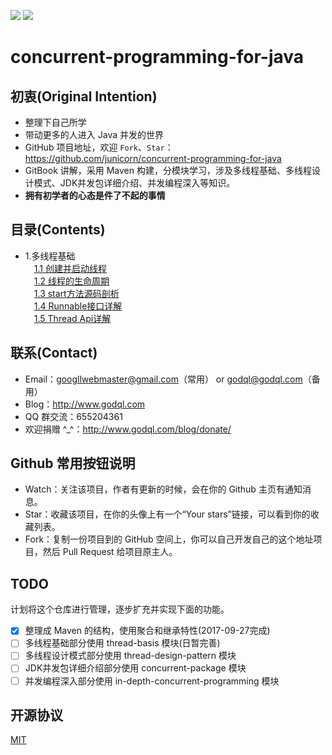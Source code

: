 [![](https://img.shields.io/badge/开源社区-junicorn-green.svg)](https://github.com/junicorn)
[![](https://img.shields.io/badge/license-MIT-000000.svg)](LICENSE)

# concurrent-programming-for-java

## 初衷(Original Intention)

- 整理下自己所学
- 带动更多的人进入 Java 并发的世界
- GitHub 项目地址，欢迎 `Fork`、`Star`：<https://github.com/junicorn/concurrent-programming-for-java>
- GitBook 讲解，采用 Maven 构建，分模块学习，涉及多线程基础、多线程设计模式、JDK并发包详细介绍、并发编程深入等知识。
- **拥有初学者的心态是件了不起的事情**

## 目录(Contents)

- 1.多线程基础  
   　<a href="https://dr-lester.gitbooks.io/concurrent-programming-for-java/content/headline/1.1chapter.html" target="_blank">1.1 创建并启动线程</a>  
   　<a href="https://dr-lester.gitbooks.io/concurrent-programming-for-java/content/headline/1.2chapter.html" target="_blank">1.2 线程的生命周期</a>  
   　<a href="https://dr-lester.gitbooks.io/concurrent-programming-for-java/content/headline/1.3chapter.html" target="_blank">1.3 start方法源码剖析</a>  
   　<a href="https://dr-lester.gitbooks.io/concurrent-programming-for-java/content/headline/1.4chapter.html" target="_blank">1.4 Runnable接口详解</a>  
   　<a href="https://dr-lester.gitbooks.io/concurrent-programming-for-java/content/headline/1.5chapter.html" target="_blank">1.5 Thread Api详解</a>  

## 联系(Contact)

- Email：googllwebmaster@gmail.com（常用） or godql@godql.com（备用）
- Blog：<http://www.godql.com>
- QQ 群交流：655204361
- 欢迎捐赠 ^_^：<http://www.godql.com/blog/donate/>

## Github 常用按钮说明

- Watch：关注该项目，作者有更新的时候，会在你的 Github 主页有通知消息。
- Star：收藏该项目，在你的头像上有一个“Your stars”链接，可以看到你的收藏列表。
- Fork：复制一份项目到的 GitHub 空间上，你可以自己开发自己的这个地址项目，然后 Pull Request 给项目原主人。

## TODO

计划将这个仓库进行管理，逐步扩充并实现下面的功能。

* [x] 整理成 Maven 的结构，使用聚合和继承特性(2017-09-27完成)
* [ ] 多线程基础部分使用 thread-basis 模块(日暂完善)
* [ ] 多线程设计模式部分使用 thread-design-pattern 模块
* [ ] JDK并发包详细介绍部分使用 concurrent-package 模块
* [ ] 并发编程深入部分使用 in-depth-concurrent-programming 模块

## 开源协议

[MIT](LICENSE)